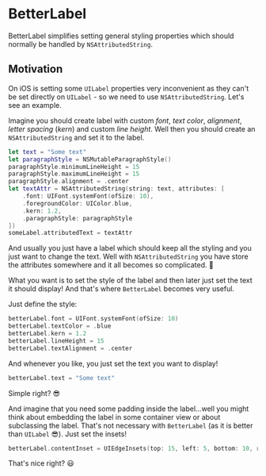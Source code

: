 # BetterLabel
BetterLabel simplifies setting general styling properties which should normally be handled by `NSAttributedString`.

## Motivation

On iOS is setting some `UILabel` properties very inconvenient as they can't be set directly on `UILabel` - so we need to use `NSAttributedString`. Let's see an example.

Imagine you should create label with custom _font_, _text color_, _alignment_,  _letter spacing_ (_kern_) and custom _line height_. Well then you should create an `NSAttributedString` and set it to the label.

```swift
let text = "Some text"
let paragraphStyle = NSMutableParagraphStyle()
paragraphStyle.minimumLineHeight = 15
paragraphStyle.maximumLineHeight = 15
paragraphStyle.alignment = .center
let textAttr = NSAttributedString(string: text, attributes: [
    .font: UIFont.systemFont(ofSize: 10),
    .foregroundColor: UIColor.blue,
    .kern: 1.2,
    .paragraphStyle: paragraphStyle
])
someLabel.attributedText = textAttr
```

And usually you just have a label which should keep all the styling and you just want to change the text. Well with `NSAttributedString` you have store the attributes somewhere and it all becomes so complicated. 😬

What you want is to set the style of the label and then later just set the text it should display! And that's where `BetterLabel` becomes very useful. 

Just define the style:

```swift
betterLabel.font = UIFont.systemFont(ofSize: 10)
betterLabel.textColor = .blue
betterLabel.kern = 1.2
betterLabel.lineHeight = 15
betterLabel.textAlignment = .center
```

And whenever you like, you just set the text you want to display!

```swift
betterLabel.text = "Some text"
```

Simple right? 😎

And imagine that you need some padding inside the label...well you might think about embedding the label in some container view or about subclassing the label. That's not necessary with `BetterLabel` (as it is better than `UILabel` 😎). Just set the insets!

```swift
betterLabel.contentInset = UIEdgeInsets(top: 15, left: 5, bottom: 10, right: 12)
```

That's nice right? 😃
